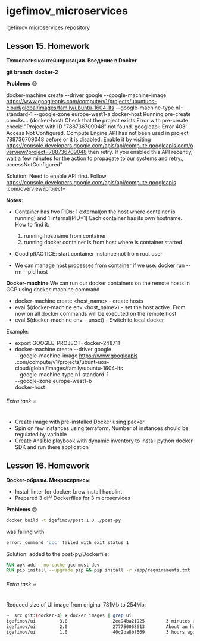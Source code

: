 # igefimov_microservices

igefimov microservices repository
## Lesson 15. Homework
**Технология контейнеризации. Введение в Docker**

**git branch: docker-2**

**Problems** :sweat_smile:

docker-machine create --driver google  --google-machine-image https://www.googleapis.com/compute/v1/projects/ubuntuos-cloud/global/images/family/ubuntu-1604-lts  --google-machine-type n1-standard-1  --google-zone europe-west1-a  docker-host
Running pre-create checks...
(docker-host) Check that the project exists
Error with pre-create check: "Project with ID \"788736709048\" not found. googleapi: Error 403: Access Not Configured. Compute Engine API has not been used in project 788736709048 before or it is disabled. Enable it by visiting https://console.developers.google.com/apis/api/compute.googleapis.com/overview?project=788736709048 then retry. If you enabled this API recently, wait a few minutes for the action to propagate to our systems and retry., accessNotConfigured"

Solution: Need to enable API first. Follow https://console.developers.google.com/apis/api/compute.googleapis
.com/overview?project=<projectid>

**Notes:**
- Container has two PIDs: 1 external(on the host where container is running) and 1 internal(PID=1)
Each container has its own hostname. How to find it:
    1) running hostname from container
    2) running docker container ls from host where is container started

- Good pRACTICE: start container instance not from root user

- We can manage host processes from container if we use: docker run --rm --pid host


**Docker-machine**
We can run our docker containers on the remote hosts in GCP using docker-machine command

- docker-machine create <host_name> - create hosts
- eval $(docker-machine env <host_name>) - set the host active. From now on all docker commands will be executed on the
 remote host
-  eval $(docker-machine env --unset) - Switch to local docker

Example:
- export GOOGLE_PROJECT=docker-248711
- docker-machine create --driver google \
   --google-machine-image https://www.googleapis
   .com/compute/v1/projects/ubunt-uos-cloud/global/images/family/ubuntu-1604-lts \
   --google-machine-type n1-standard-1 \
   --google-zone europe-west1-b \
   docker-host
   
###### Extra task :star:
- Create image with pre-installed Docker using packer
- Spin on few instances using terraform. Number of instances should be regulated by variable
- Create Ansible playbook with dynamic inventory to install python docker SDK and run there application


## Lesson 16. Homework
**Docker-образы. Микросервисы**
- Install linter for docker: brew install hadolint
- Prepared 3 diff Dockerfiles for 3 microservices

**Problems** :sweat_smile:
```bash
docker build -t igefimov/post:1.0 ./post-py
 ```
 was failing with 
 ```bash
 error: command 'gcc' failed with exit status 1
 ``` 
 Solution:
 added to the post-py/Dockerfile:
 ```dockerfile
RUN apk add --no-cache gcc musl-dev
RUN pip install --upgrade pip && pip install -r /app/requirements.txt
```
 
###### Extra task :star:
Reduced size of UI image from original 781Mb to 254Mb:
```bash
➜  src git:(docker-3) ✗ docker images | grep ui
igefimov/ui         3.0                 2ec94ba21925        3 minutes ago       254MB
igefimov/ui         2.0                 277750068613        About an hour ago   451MB
igefimov/ui         1.0                 40c2ba8bf669        3 hours ago         781MB
```